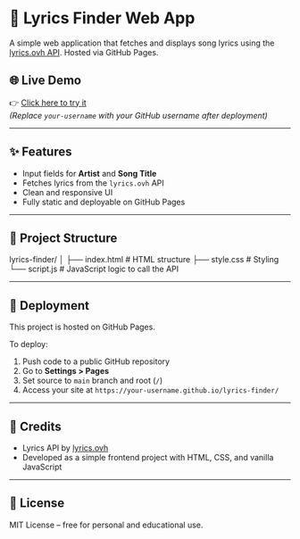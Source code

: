 # 🎵 Lyrics Finder Web App

A simple web application that fetches and displays song lyrics using the [lyrics.ovh API](https://lyricsovh.docs.apiary.io/). Hosted via GitHub Pages.

## 🌐 Live Demo
👉 [Click here to try it](https://your-username.github.io/lyrics-finder/)  
*(Replace `your-username` with your GitHub username after deployment)*

---

## ✨ Features

- Input fields for **Artist** and **Song Title**
- Fetches lyrics from the `lyrics.ovh` API
- Clean and responsive UI
- Fully static and deployable on GitHub Pages

---

## 📁 Project Structure

lyrics-finder/
│
├── index.html # HTML structure
├── style.css # Styling
└── script.js # JavaScript logic to call the API


---

## 🚀 Deployment

This project is hosted on GitHub Pages.

To deploy:

1. Push code to a public GitHub repository
2. Go to **Settings > Pages**
3. Set source to `main` branch and root (`/`)
4. Access your site at `https://your-username.github.io/lyrics-finder/`

---

## 🧠 Credits

- Lyrics API by [lyrics.ovh](https://lyricsovh.docs.apiary.io/)
- Developed as a simple frontend project with HTML, CSS, and vanilla JavaScript

---

## 📜 License

MIT License – free for personal and educational use.
